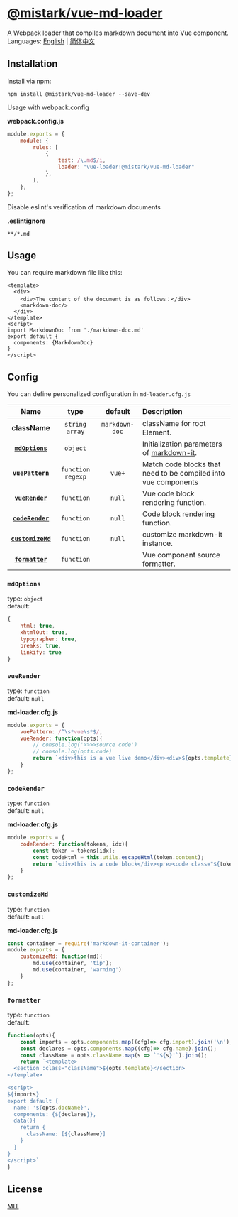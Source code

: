 # [@mistark/vue-md-loader](https://github.com/mi-stark/vue-md-loader)
A Webpack loader that compiles markdown document into Vue component.  
Languages: [English](https://github.com/mi-stark/vue-md-loader) | [简体中文](./readme_zh-CN.md)

## Installation

Install via npm:
```console
npm install @mistark/vue-md-loader --save-dev
```

Usage with webpack.config  

**webpack.config.js**

```js
module.exports = {
    module: {
        rules: [
            {
                test: /\.md$/i,
                loader: "vue-loader!@mistark/vue-md-loader"
            },
        ],
    },
};
```

Disable eslint's verification of markdown documents

**.eslintignore**

```console
**/*.md
```

## Usage
You can require markdown file like this:

```vue
<template>
  <div>
    <div>The content of the document is as follows：</div>
    <markdown-doc/>
  </div>
</template>
<script>
import MarkdownDoc from './markdown-doc.md'
export default {
  components: {MarkdownDoc}
}
</script>
```

## Config

You can define personalized configuration in `md-loader.cfg.js`

|               Name                |       type        |    default     | Description                                                                                  |
|:---------------------------------:|:-----------------:|:--------------:|:---------------------------------------------------------------------------------------------|
|           **className**           | `string   array`  | `markdown-doc` | className for root Element.                                                                  |
|   **[`mdOptions`](#mdOptions)**   |     `object`      |                | Initialization parameters of [markdown-it](https://markdown-it.docschina.org "markdown-it"). |
|         **`vuePattern`**          | `function regexp` |     `vue+`     | Match code blocks that need to be compiled into vue components                               |
|   **[`vueRender`](#vueRender)**   |    `function`     |     `null`     | Vue code block rendering function.                                                           |
|  **[`codeRender`](#codeRender)**  |    `function`     |     `null`     | Code block rendering function.                                                               |
| **[`customizeMd`](#customizeMd)** |    `function`     |     `null`     | customize markdown-it instance.                                                              |
|   **[`formatter`](#formatter)**   |    `function`     |                | Vue component source formatter.                                                              |

### `mdOptions`

type: `object`  
default:
```js
{
    html: true,
    xhtmlOut: true,
    typographer: true,
    breaks: true,
    linkify: true
}
```

### `vueRender`
type: `function`  
default: `null`

**md-loader.cfg.js**

```js
module.exports = {
    vuePattern: /^\s*vue\s*$/,
    vueRender: function(opts){
        // console.log('>>>>source code')
        // console.log(opts.code)
        return `<div>this is a vue live demo</div><div>${opts.templete}</div>`
    }
};
```

### `codeRender`
type: `function`  
default: `null`

**md-loader.cfg.js**

```js
module.exports = {
    codeRender: function(tokens, idx){
        const token = tokens[idx];
        const codeHtml = this.utils.escapeHtml(token.content);
        return `<div>this is a code block</div><pre><code class="${token.info}">${codeHtml}</code></pre>`
    }
};
```

### `customizeMd`
type: `function`  
default: `null`

**md-loader.cfg.js**

```js
const container = require('markdown-it-container');
module.exports = {
    customizeMd: function(md){
        md.use(container, 'tip');
        md.use(container, 'warning')
    }
};
```

### `formatter`
type: `function`  
default:

```js
function(opts){
    const imports = opts.components.map((cfg)=> cfg.import).join('\n');
    const declares = opts.components.map((cfg)=> cfg.name).join();
    const className = opts.className.map(s => `'${s}'`).join();
    return `<template>
  <section :class="className">${opts.template}</section>
</template>

<script>
${imports}
export default {
  name: '${opts.docName}',
  components: {${declares}},
  data(){
    return {
      className: [${className}]
    }
  }
}
</script>`
}
```


## License

[MIT](./LICENSE)
